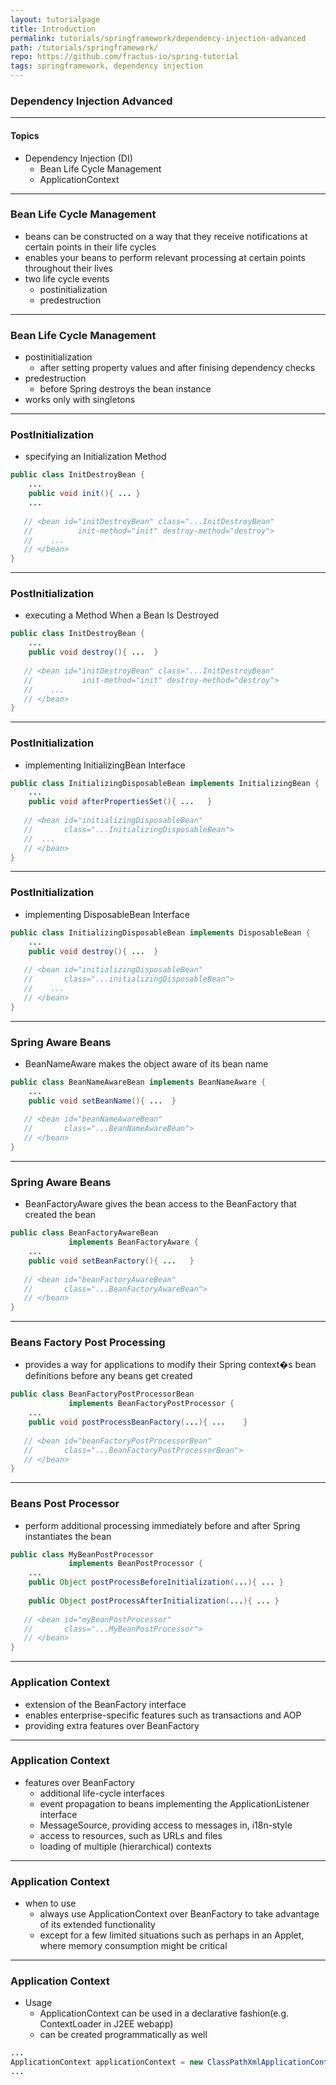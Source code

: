 ```yaml
---
layout: tutorialpage
title: Introduction
permalink: tutorials/springframework/dependency-injection-advanced
path: /tutorials/springframework/
repo: https://github.com/fractus-io/spring-tutorial
tags: springframework, dependency injection
---
```


### Dependency Injection Advanced

---

#### Topics
* Dependency Injection (DI)
  * Bean Life Cycle Management
  * ApplicationContext

---

### Bean Life Cycle Management

* beans can be constructed on a way that they receive notifications at certain points in their life cycles
* enables your beans to perform relevant processing at certain points throughout their lives
* two life cycle events 
  * postinitialization 
  * predestruction
  
---

### Bean Life Cycle Management

* postinitialization 
  * after setting property values and after finising dependency checks
* predestruction 
  * before Spring destroys the bean instance
* works only with singletons

---

### PostInitialization

* specifying an Initialization Method

```Java
public class InitDestroyBean {
	...	
	public void init(){	... }	
	...
	
   // <bean id="initDestroyBean" class="...InitDestroyBean" 
   //          init-method="init" destroy-method="destroy">
   //    ...
   // </bean>
}
```

---

### PostInitialization

* executing a Method When a Bean Is Destroyed

```Java
public class InitDestroyBean {
	...
	public void destroy(){ ... 	}
	
   // <bean id="initDestroyBean" class="...InitDestroyBean" 
   //           init-method="init" destroy-method="destroy">
   //    ...
   // </bean>
}
```
---

### PostInitialization

* implementing InitializingBean Interface

```Java
public class InitializingDisposableBean implements InitializingBean {
	...
	public void afterPropertiesSet(){ ... 	}
	
   // <bean id="initializingDisposableBean" 
   //       class="...InitializingDisposableBean"> 
   //  ...
   // </bean>
}
```

---

### PostInitialization

* implementing DisposableBean Interface

```Java
public class InitializingDisposableBean implements DisposableBean {
	...
	public void destroy(){ ... 	}
	
   // <bean id="initializingDisposableBean" 
   //       class="...initializingDisposableBean">
   //    ...
   // </bean>
}
```

---

### Spring Aware Beans

* BeanNameAware makes the object aware of its bean name

```Java
public class BeanNameAwareBean implements BeanNameAware {
	...
	public void setBeanName(){ ... 	}
	
   // <bean id="beanNameAwareBean" 
   //       class="...BeanNameAwareBean">
   // </bean>
}
```

---

### Spring Aware Beans

* BeanFactoryAware gives the bean access to the BeanFactory that created the bean

```Java
public class BeanFactoryAwareBean 
             implements BeanFactoryAware {
	...
	public void setBeanFactory(){ ... 	}
	
   // <bean id="beanFactoryAwareBean" 
   //       class="...BeanFactoryAwareBean">
   // </bean>
}
```

---

### Beans Factory Post Processing

* provides a way for applications to modify their Spring context�s bean definitions before any beans get created 

```Java
public class BeanFactoryPostProcessorBean 
             implements BeanFactoryPostProcessor {
	...
	public void postProcessBeanFactory(...){ ... 	}
	
   // <bean id="beanFactoryPostProcessorBean" 
   //       class="...BeanFactoryPostProcessorBean">
   // </bean>
}
```

---

### Beans Post Processor

* perform additional processing immediately before and after Spring instantiates the bean
  
```Java
public class MyBeanPostProcessor 
             implements BeanPostProcessor {
	...
	public Object postProcessBeforeInitialization(...){ ... }
	
	public Object postProcessAfterInitialization(...){ ... }
	
   // <bean id="myBeanPostProcessor" 
   //       class="...MyBeanPostProcessor">
   // </bean>
}
```

---

### Application Context

* extension of the BeanFactory interface
* enables enterprise-specific features such as transactions and AOP
* providing extra features over BeanFactory

---

### Application Context

* features over BeanFactory
  * additional life-cycle interfaces
  * event propagation to beans implementing the ApplicationListener interface
  * MessageSource, providing access to messages in, i18n-style
  * access to resources, such as URLs and files
  * loading of multiple (hierarchical) contexts

  
---

### Application Context

* when to use
  * always use ApplicationContext over BeanFactory to take advantage of its extended functionality
  * except for a few limited situations such as perhaps in an Applet, where memory consumption might be critical

  
---

### Application Context

* Usage
  * ApplicationContext can be used in a declarative fashion(e.g. ContextLoader in J2EE webapp)
  * can be created programmatically as well
  
```Java
...
ApplicationContext applicationContext = new ClassPathXmlApplicationContext("applicationcontextaware-context.xml");
...

```